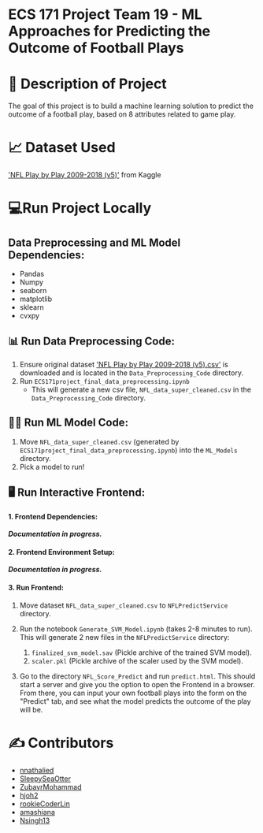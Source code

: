 # ECS 171 Project Team 19 - ML Approaches for Predicting the Outcome of Football Plays

# 🏈 Description of Project

The goal of this project is to build a machine learning solution to predict the outcome of a football play, based on 8 attributes related to game play.

# 📈 Dataset Used

['NFL Play by Play 2009-2018 (v5)'](https://www.kaggle.com/datasets/maxhorowitz/nflplaybyplay2009to2016) from Kaggle

# 💻Run Project Locally

## Data Preprocessing and ML Model Dependencies:

- Pandas
- Numpy
- seaborn
- matplotlib
- sklearn
- cvxpy



## 📊 Run Data Preprocessing Code: 

1.  Ensure original dataset ['NFL Play by Play 2009-2018 (v5).csv'](https://www.kaggle.com/datasets/maxhorowitz/nflplaybyplay2009to2016) is downloaded and is located in  the ```Data_Preprocessing_Code``` directory.
2. Run ```ECS171project_final_data_preprocessing.ipynb```
   - This will generate a new csv file, ```NFL_data_super_cleaned.csv``` in the ```Data_Preprocessing_Code``` directory.

## 🧑‍💻 Run ML Model Code: 
1. Move ```NFL_data_super_cleaned.csv``` (generated by ```ECS171project_final_data_preprocessing.ipynb```) into the ```ML_Models``` directory.
2. Pick a model to run!


## 🖥️ Run Interactive Frontend:

#### 1. Frontend Dependencies:
***Documentation in progress.***

#### 2. Frontend Environment Setup:
***Documentation in progress.***

#### 3. Run Frontend:

1. Move dataset ```NFL_data_super_cleaned.csv``` to ```NFLPredictService``` directory.
2. Run the notebook ```Generate_SVM_Model.ipynb``` (takes 2-8 minutes to run).
   This will generate 2 new files in the  ```NFLPredictService``` directory: 
   1. ```finalized_svm_model.sav``` (Pickle archive of the trained SVM model).
   2. ```scaler.pkl``` (Pickle archive of the scaler used by the SVM model).

3. Go to the directory ```NFL_Score_Predict``` and run ```predict.html```.
   This should start a server and give you the option to open the Frontend in a browser. From there, you can input your own football plays into the form on the "Predict" tab, and see what the model predicts the outcome of the play will be.


<!-- Noelle:
* upload 2 binary files (SVM model saved using pickle and Scaler saved using pickle)
* update TrainModel.py code in github
* NO svm code hould be in the NFLPredictService Directory
* Dataset (super) DOES need to be in directory for one hot encoding purposes.  -->

# ✍️ Contributors

* [nnathalied](https://github.com/nnathalied)
* [SleepySeaOtter](SleepySeaOtter)
* [ZubayrMohammad](https://github.com/ZubayrMohammad)
* [hjoh2](https://github.com/hjoh2)
* [rookieCoderLin](https://github.com/rookieCoderLin)
* [amashiana](https://github.com/amashiana)
* [Nsingh13](https://github.com/Nsingh13)

